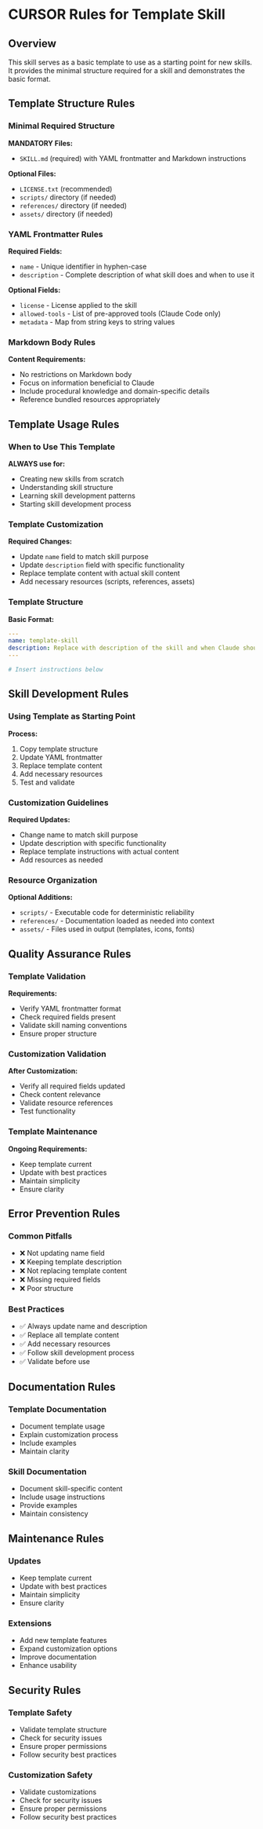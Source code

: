 # CURSOR Rules for Template Skill

## Overview
This skill serves as a basic template to use as a starting point for new skills. It provides the minimal structure required for a skill and demonstrates the basic format.

## Template Structure Rules

### Minimal Required Structure
**MANDATORY Files:**
- `SKILL.md` (required) with YAML frontmatter and Markdown instructions

**Optional Files:**
- `LICENSE.txt` (recommended)
- `scripts/` directory (if needed)
- `references/` directory (if needed)
- `assets/` directory (if needed)

### YAML Frontmatter Rules
**Required Fields:**
- `name` - Unique identifier in hyphen-case
- `description` - Complete description of what skill does and when to use it

**Optional Fields:**
- `license` - License applied to the skill
- `allowed-tools` - List of pre-approved tools (Claude Code only)
- `metadata` - Map from string keys to string values

### Markdown Body Rules
**Content Requirements:**
- No restrictions on Markdown body
- Focus on information beneficial to Claude
- Include procedural knowledge and domain-specific details
- Reference bundled resources appropriately

## Template Usage Rules

### When to Use This Template
**ALWAYS use for:**
- Creating new skills from scratch
- Understanding skill structure
- Learning skill development patterns
- Starting skill development process

### Template Customization
**Required Changes:**
- Update `name` field to match skill purpose
- Update `description` field with specific functionality
- Replace template content with actual skill content
- Add necessary resources (scripts, references, assets)

### Template Structure
**Basic Format:**
```yaml
---
name: template-skill
description: Replace with description of the skill and when Claude should use it.
---

# Insert instructions below
```

## Skill Development Rules

### Using Template as Starting Point
**Process:**
1. Copy template structure
2. Update YAML frontmatter
3. Replace template content
4. Add necessary resources
5. Test and validate

### Customization Guidelines
**Required Updates:**
- Change name to match skill purpose
- Update description with specific functionality
- Replace template instructions with actual content
- Add resources as needed

### Resource Organization
**Optional Additions:**
- `scripts/` - Executable code for deterministic reliability
- `references/` - Documentation loaded as needed into context
- `assets/` - Files used in output (templates, icons, fonts)

## Quality Assurance Rules

### Template Validation
**Requirements:**
- Verify YAML frontmatter format
- Check required fields present
- Validate skill naming conventions
- Ensure proper structure

### Customization Validation
**After Customization:**
- Verify all required fields updated
- Check content relevance
- Validate resource references
- Test functionality

### Template Maintenance
**Ongoing Requirements:**
- Keep template current
- Update with best practices
- Maintain simplicity
- Ensure clarity

## Error Prevention Rules

### Common Pitfalls
- ❌ Not updating name field
- ❌ Keeping template description
- ❌ Not replacing template content
- ❌ Missing required fields
- ❌ Poor structure

### Best Practices
- ✅ Always update name and description
- ✅ Replace all template content
- ✅ Add necessary resources
- ✅ Follow skill development process
- ✅ Validate before use

## Documentation Rules

### Template Documentation
- Document template usage
- Explain customization process
- Include examples
- Maintain clarity

### Skill Documentation
- Document skill-specific content
- Include usage instructions
- Provide examples
- Maintain consistency

## Maintenance Rules

### Updates
- Keep template current
- Update with best practices
- Maintain simplicity
- Ensure clarity

### Extensions
- Add new template features
- Expand customization options
- Improve documentation
- Enhance usability

## Security Rules

### Template Safety
- Validate template structure
- Check for security issues
- Ensure proper permissions
- Follow security best practices

### Customization Safety
- Validate customizations
- Check for security issues
- Ensure proper permissions
- Follow security best practices
